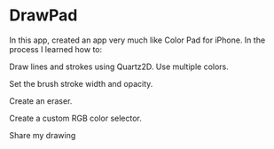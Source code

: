 # DrawPad

In this app, created an app very much like Color Pad for iPhone. In the process I learned how to:

Draw lines and strokes using Quartz2D.
Use multiple colors.

Set the brush stroke width and opacity.

Create an eraser.

Create a custom RGB color selector.

Share my drawing
